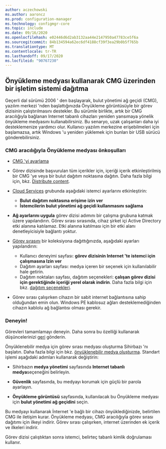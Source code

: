 ```yaml
---
author: aczechowski
ms.author: aaroncz
ms.prod: configuration-manager
ms.technology: configmgr-core
ms.topic: include
ms.date: 09/16/2020
ms.openlocfilehash: e02446d6d2ab3132aa44e2147950a47783ce5f6a
ms.sourcegitcommit: 84b134594a62ec6df4188cf39f3ea29b0b5f765b
ms.translationtype: MT
ms.contentlocale: tr-TR
ms.lasthandoff: 09/17/2020
ms.locfileid: "90767230"
---
```

## <a name="deploy-an-os-over-cmg-using-boot-media"></a><a name="bkmk_osdcmg"></a> Önyükleme medyası kullanarak CMG üzerinden bir işletim sistemi dağıtma

<!--3555923-->

Geçerli dal sürümü 2006 ' den başlayarak, bulut yönetimi ağ geçidi (CMG), yazılım merkezi 'nden başlattığınızda Önyükleme görüntüsüyle bir görev dizisinin çalıştırılmasını destekler. Bu sürümle birlikte, artık bir CMG aracılığıyla bağlanan Internet tabanlı cihazları yeniden yansımaya yönelik önyükleme medyasını kullanabilirsiniz. Bu senaryo, uzak çalışanları daha iyi desteklemenize yardımcı olur. Kullanıcı yazılım merkezine erişebilmeleri için başlamazsa, artık Windows 'u yeniden yüklemek için bunları bir USB sürücü gönderebilirsiniz.

### <a name="prerequisites-for-boot-media-via-cmg"></a>CMG aracılığıyla Önyükleme medyası önkoşulları

- [CMG 'yi ayarlama](../../../../clients/manage/cmg/setup-cloud-management-gateway.md)

- Görev dizisinde başvurulan tüm içerikler için, içeriği içerik etkinleştirilmiş bir CMG 'ye veya bir bulut dağıtım noktasına dağıtın. Daha fazla bilgi için, bkz. [Distribute content](../../../../servers/deploy/configure/deploy-and-manage-content.md#bkmk_distribute).

- [Cloud Services](../../../../clients/deploy/about-client-settings.md#cloud-services) grubunda aşağıdaki istemci ayarlarını etkinleştirin:

  - **Bulut dağıtım noktasına erişime izin ver**
  - **İstemcilerin bulut yönetimi ağ geçidi kullanmasını sağlama**

- **Ağ ayarlarını uygula** görev dizisi adımını bir çalışma grubuna katmak üzere yapılandırın. Görev sırası sırasında, cihaz şirket içi Active Directory etki alanına katılamaz. Etki alanına katılması için bir etki alanı denetleyicisiyle bağlantı yoktur.

- [Görev sırasını](../../../../../osd/deploy-use/deploy-a-task-sequence.md) bir koleksiyona dağıttığınızda, aşağıdaki ayarları yapılandırın:

  - Kullanıcı deneyimi sayfası: **görev dizisinin Internet 'te istemci için çalışmasına Izin ver**
  - Dağıtım ayarları sayfası: medya içeren bir seçenek için kullanılabilir hale getirin.
  - Dağıtım noktaları sayfası, dağıtım seçenekleri: **çalışan görev dizisi için gerektiğinde içeriği yerel olarak indirin**. Daha fazla bilgi için bkz. [dağıtım seçenekleri](../../../../../osd/deploy-use/deploy-a-task-sequence.md#bkmk_deploy-options).

- Görev sırası çalışırken cihazın bir sabit internet bağlantısına sahip olduğundan emin olun. Windows PE kablosuz ağları desteklemediğinden cihazın kablolu ağ bağlantısı olması gerekir.

### <a name="try-it-out"></a>Deneyin!

Görevleri tamamlamayı deneyin. Daha sonra bu özelliği kullanarak düşüncelerinizi [geri](../../technical-preview-2003.md#bkmk_feedback) gönderin.

Önyüklenebilir medya için görev sırası medyası oluşturma Sihirbazı 'nı başlatın. Daha fazla bilgi için bkz. [önyüklenebilir medya oluşturma](../../../../../osd/deploy-use/create-bootable-media.md). Standart işlemi aşağıdaki adımları kullanarak değiştirin:

- Sihirbazın **medya yönetimi** sayfasında **Internet tabanlı medya**seçeneğini belirleyin.

- **Güvenlik** sayfasında, bu medyayı korumak için güçlü bir parola ayarlayın.

- **Önyükleme görüntüsü** sayfasında, kullanılacak bu Önyükleme medyası için **bulut yönetimi ağ geçidini** seçin.

Bu medyayı kullanarak İnternet 'e bağlı bir cihazı önyüklediğinizde, belirtilen CMG ile iletişim kurar. Önyükleme medyası, CMG aracılığıyla görev sırası dağıtımı için ilkeyi indirir. Görev sırası çalışırken, internet üzerinden ek içerik ve ilkeleri indirir.

Görev dizisi çalıştıktan sonra istemci, belirteç tabanlı kimlik doğrulaması kullanır.
